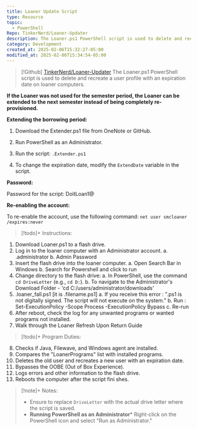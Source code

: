 ```yaml
---
title: Loaner Update Script
type: Resource
topic:
  - PowerShell
Repo: TinkerNerd/Loaner-Updater
description: The Loaner.ps1 PowerShell script is used to delete and recreate a user profile with an expiration date on loaner computers.
category: Development
created_at: 2025-02-06T15:32:27-05:00
modified_at: 2025-02-06T15:34:54-05:00
---
```


> [!Github] [TinkerNerd/Loaner-Updater](https://github.com/tinkernerd/loaner-updater)
> The Loaner.ps1 PowerShell script is used to delete and recreate a user profile with an expiration date on loaner computers.


**If the Loaner was not used for the semester period, the Loaner can be extended to the next semester instead of being completely re-provisioned.**

**Extending the borrowing period:**

1. Download the Extender.ps1 file from OneNote or GitHub.

2. Run PowerShell as an Administrator.

3. Run the script: `.Extender.ps1`

4. To change the expiration date, modify the `ExtendDate` variable in the script.



**Password:**

Password for the script: DoitLoan1@



**Re-enabling the account:**

To re-enable the account, use the following command: `net user smcloaner /expires:never`



> [!todo]+ Instructions:
1.  Download Loaner.ps1 to a flash drive.
2.  Log in to the loaner computer with an Administrator account.
    a.  .administrator
    b.  Admin Password
3.  Insert the flash drive into the loaner computer.
    a.  Open Search Bar in Windows
    b.  Search for Powershell and click to run
4.  Change directory to the flash drive:
    a.  In PowerShell, use the command `cd DriveLetter` (e.g., `cd D:`).
    b.  To navigate to the Administrator's Download Folder - 'cd C:/users/administrator/downloads'
5.  .loaner_fall.ps1 [it is .filename.ps1]
    a.  If you receive this error : ".ps1 is not digitally signed. The script will not execute on the system."
    b.  Run : Set-ExecutionPolicy -Scope Process -ExecutionPolicy Bypass
    c.  Re-run
6.  After reboot, check the log for any unwanted programs or wanted programs not installed.
7.  Walk through the Loaner Refresh Upon Return Guide

> [!todo]+ Program Duties:
8. Checks if Java, Filewave, and Windows agent are installed.
9. Compares the "LoanerPrograms" list with installed programs.
10. Deletes the old user and recreates a new user with an expiration date.
11. Bypasses the OOBE (Out of Box Experience).
12. Logs errors and other information to the flash drive.
13. Reboots the computer after the script fini shes.

> [!note]+ Notes:
> - Ensure to replace `DriveLetter` with the actual drive letter where the script is saved.
> - **Running PowerShell as an Administrator*** Right-click on the PowerShell icon and select "Run as Administrator."

